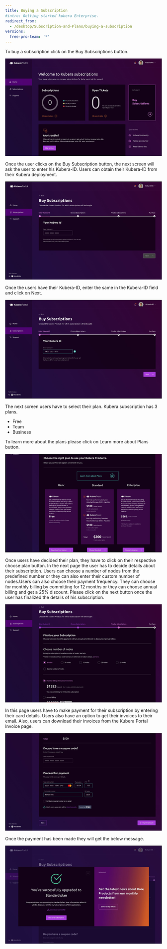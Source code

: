 ```yaml
---
title: Buying a Subscription 
#intro: Getting started kubera Enterprise.
redirect_from:
  - /desktop/Subscription-and-Plans/buying-a-subscription
versions:
  free-pro-team: '*'
---
```


To buy a subscription click on the Buy Subscriptions button.

<a href="/assets/images/Portal3.JPG"><img class="image-with-border" src="/assets/images/Portal3.JPG"></a>

Once the user clicks on the Buy Subscription button, the next screen will ask the user to enter his Kubera-ID. Users can obtain their Kubera-ID from their Kubera deployment.

<a href="/assets/images/Portal4.JPG"><img class="image-with-border" src="/assets/images/Portal4.JPG"></a>

Once the users have their Kubera-ID, enter the same in the Kubera-ID field and click on Next.

<a href="/assets/images/Portal5.JPG"><img class="image-with-border" src="/assets/images/Portal5.JPG"></a>

The next screen users have to select their plan. Kubera subscription has 3 plans.
- Free
- Team
- Business

To learn more about the plans please click on Learn more about Plans button.

<a href="/assets/images/Portal6.JPG"><img class="image-with-border" src="/assets/images/Portal6.JPG"></a>

Once users have decided their plan, they have to click on their respective choose plan button.
In the next page the user has to decide details about their subscription. Users can choose a number of nodes from the predefined number or they can also enter their custom number of nodes.Users can also choose their payment frequency. They can choose for monthly billing by committing for 12 months or they can choose annual billing and get a 25% discount.
Please click on the next button once the user has finalized the details of his subscription.


<a href="/assets/images/Portal7.JPG"><img class="image-with-border" src="/assets/images/Portal7.JPG"></a>

In this page users have to make payment for their subscription by entering their card details.
Users also have an option to get their invoices to their email. Also, users can download their invoices from the Kubera Portal Invoice page.

<a href="/assets/images/Portal8.JPG"><img class="image-with-border" src="/assets/images/Portal8.JPG"></a>

Once the payment has been made they will get the below message.

<a href="/assets/images/Portal9.JPG"><img class="image-with-border" src="/assets/images/Portal9.JPG"></a>

